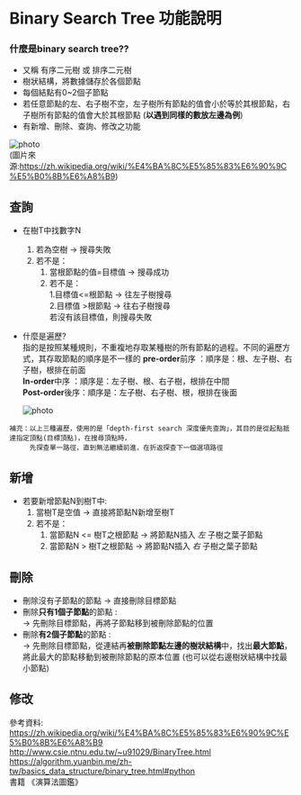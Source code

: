 # Binary Search Tree 功能說明
### 什麼是binary search tree??
   * 又稱 有序二元樹 或 排序二元樹
   * 樹狀結構，將數據儲存於各個節點
   * 每個結點有0~2個子節點
   * 若任意節點的左、右子樹不空，左子樹所有節點的值會小於等於其根節點，右子樹所有節點的值會大於其根節點 (**以遇到同樣的數放左邊為例**)
   * 有新增、刪除、查詢、修改之功能

![photo](https://github.com/stopraining/LearningNote/blob/master/pic/a.jpg)                           
(圖片來源:https://zh.wikipedia.org/wiki/%E4%BA%8C%E5%85%83%E6%90%9C%E5%B0%8B%E6%A8%B9)

## 查詢
   * 在樹T中找數字N
      1. 若為空樹 → 搜尋失敗                                          
      2. 若不是：             
         1. 當根節點的值=目標值 → 搜尋成功                                     
         2. 若不是：           
            1.目標值<=根節點 → 往左子樹搜尋                       
            2.目標值 >根節點 → 往右子樹搜尋   
              若沒有該目標值，則搜尋失敗
            
   * 什麼是遍歷?  
       指的是按照某種規則，不重複地存取某種樹的所有節點的過程。不同的遍歷方式，其存取節點的順序是不一樣的
                                                                                                                                                **pre-order**前序 ：順序是：根、左子樹、右子樹，根排在前面                              
       **In-order**中序 ：順序是：左子樹、根、右子樹，根排在中間                                      
       **Post-order**後序：順序是：左子樹、右子樹、根，根排在後面                         
       
       ![photo](https://github.com/stopraining/LearningNote/blob/master/pic/c.JPG)
     
    補充：以上三種遍歷，使用的是「depth-first search 深度優先查詢」，其目的是從起點抵達指定頂點(目標頂點)，在搜尋頂點時，
         先探查單一路徑，直到無法繼續前進，在折返探查下一個選項路徑
       
## 新增
   * 若要新增節點N到樹T中:                           
     1. 當樹T是空值 → 直接將節點N新增至樹T                    
     2. 若不是：                           
        1. 當節點N <= 樹T之根節點 → 將節點N插入 *左* 子樹之葉子節點                       
        2. 當節點N  > 樹T之根節點 → 將節點N插入 *右* 子樹之葉子節點
   
## 刪除
   * 刪除沒有子節點的節點 → 直接刪除目標節點
   * 刪除**只有1個子節點**的節點 :                                       
      →  先刪除目標節點，再將子節點移到被刪除節點的位置
   * 刪除**有2個子節點**的節點  :              
      →  先刪除目標節點，從連結再**被刪除節點左邊的樹狀結構**中，找出**最大節點**，將此最大的節點移動到被刪除節點的原本位置                              (也可以從右邊樹狀結構中找最小節點)
    
   

## 修改



參考資料:              
https://zh.wikipedia.org/wiki/%E4%BA%8C%E5%85%83%E6%90%9C%E5%B0%8B%E6%A8%B9                                  
http://www.csie.ntnu.edu.tw/~u91029/BinaryTree.html  
https://algorithm.yuanbin.me/zh-tw/basics_data_structure/binary_tree.html#python                        
書籍 《演算法圖鑑》    

